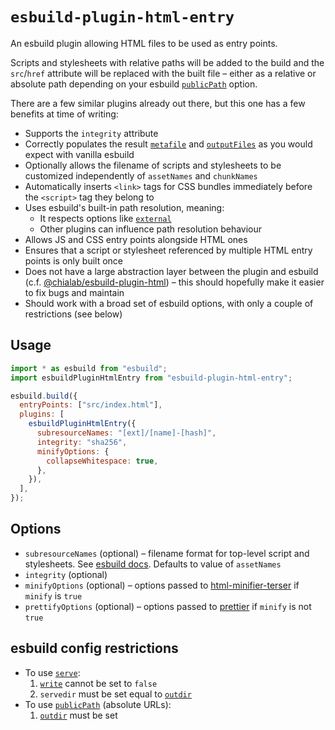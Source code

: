 # `esbuild-plugin-html-entry`

An esbuild plugin allowing HTML files to be used as entry points.

Scripts and stylesheets with relative paths will be added to the build and the `src`/`href`
attribute will be replaced with the built file – either as a relative or absolute path depending on
your esbuild [`publicPath`] option.

There are a few similar plugins already out there, but this one has a few benefits at time of
writing:

- Supports the `integrity` attribute
- Correctly populates the result [`metafile`] and [`outputFiles`] as you would expect with vanilla
  esbuild
- Optionally allows the filename of scripts and stylesheets to be customized independently of
  `assetNames` and `chunkNames`
- Automatically inserts `<link>` tags for CSS bundles immediately before the `<script>` tag they
  belong to
- Uses esbuild's built-in path resolution, meaning:
  - It respects options like [`external`]
  - Other plugins can influence path resolution behaviour
- Allows JS and CSS entry points alongside HTML ones
- Ensures that a script or stylesheet referenced by multiple HTML entry points is only built once
- Does not have a large abstraction layer between the plugin and esbuild (c.f.
  [@chialab/esbuild-plugin-html]) – this should hopefully make it easier to fix bugs and maintain
- Should work with a broad set of esbuild options, with only a couple of restrictions (see below)

## Usage

```js
import * as esbuild from "esbuild";
import esbuildPluginHtmlEntry from "esbuild-plugin-html-entry";

esbuild.build({
  entryPoints: ["src/index.html"],
  plugins: [
    esbuildPluginHtmlEntry({
      subresourceNames: "[ext]/[name]-[hash]",
      integrity: "sha256",
      minifyOptions: {
        collapseWhitespace: true,
      },
    }),
  ],
});
```

## Options

- `subresourceNames` (optional) – filename format for top-level script and stylesheets. See
  [esbuild docs](https://esbuild.github.io/api/#asset-names). Defaults to value of `assetNames`
- `integrity` (optional)
- `minifyOptions` (optional) – options passed to [html-minifier-terser] if `minify` is `true`
- `prettifyOptions` (optional) – options passed to [prettier] if `minify` is not `true`

## esbuild config restrictions

- To use [`serve`]:
  1. [`write`](https://esbuild.github.io/api/#write) cannot be set to `false`
  1. `servedir` must be set equal to [`outdir`]
- To use [`publicPath`] (absolute URLs):
  1. [`outdir`] must be set

[`publicPath`]: https://esbuild.github.io/api/#public-path
[`serve`]: https://esbuild.github.io/api/#serve
[`outdir`]: https://esbuild.github.io/api/#outdir
[`metafile`]: https://esbuild.github.io/api/#metafile
[`external`]: https://esbuild.github.io/api/#external
[`outputFiles`]: https://esbuild.github.io/api/#write
[@chialab/esbuild-plugin-html]:
  https://github.com/chialab/rna/tree/main/packages/esbuild-plugin-html
[html-minifier-terser]: https://www.npmjs.com/package/html-minifier-terser
[prettier]: https://www.npmjs.com/package/prettier
